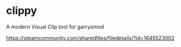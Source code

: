 # clippy
A modern Visual Clip tool for garrysmod

https://steamcommunity.com/sharedfiles/filedetails/?id=1645523002
